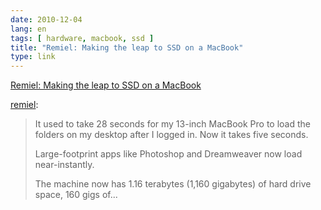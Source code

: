 ```yaml
---
date: 2010-12-04
lang: en
tags: [ hardware, macbook, ssd ]
title: "Remiel: Making the leap to SSD on a MacBook"
type: link
---
```


[Remiel: Making the leap to SSD on a
MacBook](http://remiel.info/post/1601242301/making-the-leap-to-ssd-on-a-macbook)

[remiel](http://remiel.info/post/1601242301/making-the-leap-to-ssd-on-a-macbook):

> It used to take 28 seconds for my 13-inch MacBook Pro to load the
> folders on my desktop after I logged in. Now it takes five seconds.
>
> Large-footprint apps like Photoshop and Dreamweaver now load
> near-instantly.
>
> The machine now has 1.16 terabytes (1,160 gigabytes) of hard drive
> space, 160 gigs of...


